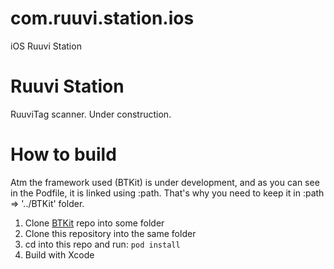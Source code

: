 # com.ruuvi.station.ios
iOS Ruuvi Station

# Ruuvi Station

RuuviTag scanner. Under construction.  

# How to build

Atm the framework used (BTKit) is under development, and as you can see in the Podfile, it is linked using :path. That's why you need to keep it in :path => '../BTKit' folder.  

1. Clone [BTKit](https://github.com/rinat-enikeev/BTKit) repo into some folder
3. Clone this repository into the same folder
2. cd into this repo and run: ```pod install```
3. Build with Xcode
